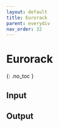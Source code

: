 ```yaml
---
layout: default
title: Eurorack
parent: everydiv
nav_order: 32
---
```


# Eurorack
{: .no_toc }

## Input

## Output

